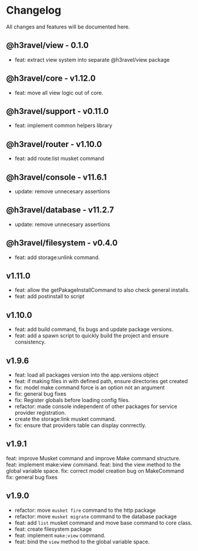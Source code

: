 # Changelog

All changes and features will be documented here.

## @h3ravel/view - 0.1.0

- feat: extract view system into separate @h3ravel/view package

## @h3ravel/core - v1.12.0

- feat: move all view logic out of core.

## @h3ravel/support - v0.11.0

- feat: implement common helpers library

## @h3ravel/router - v1.10.0

- feat: add route:list musket command

## @h3ravel/console - v11.6.1

- update: remove unnecesary assertions

## @h3ravel/database - v11.2.7

- update: remove unnecesary assertions

## @h3ravel/filesystem - v0.4.0

- feat: add storage:unlink command.

## v1.11.0

- feat: allow the getPakageInstallCommand to also check general installs.
- feat: add postinstall to script

## v1.10.0

- feat: add build command, fix bugs and update package versions.
- feat: add a spawn script to quickly build the project and ensure consistency.

## v1.9.6

- feat: load all packages version into the app.versions object
- feat: if making files in with defined path, ensure directories get created
- fix: model make command force is an option not an argument
- fix: general bug fixes
- fix: Register globals before loading config files.
- refactor: made console independent of other packages for service provider registration.
- create the storage:link musket command.
- fix: ensure that providers table can display conrrectly.

## v1.9.1

feat: improve Musket command and improve Make command structure.
feat: implement make:view command.
feat: bind the view method to the global variable space.
fix: correct model creation bug on MakeCommand
fix: general bug fixes

## v1.9.0

- refactor: move `musket fire` command to the http package
- refactor: move `musket migrate` command to the database package
- feat: add `list` musket command and move base command to core class.
- feat: create filesystem package
- feat: implement `make:view` command.
- feat: bind the `view` method to the global variable space.
